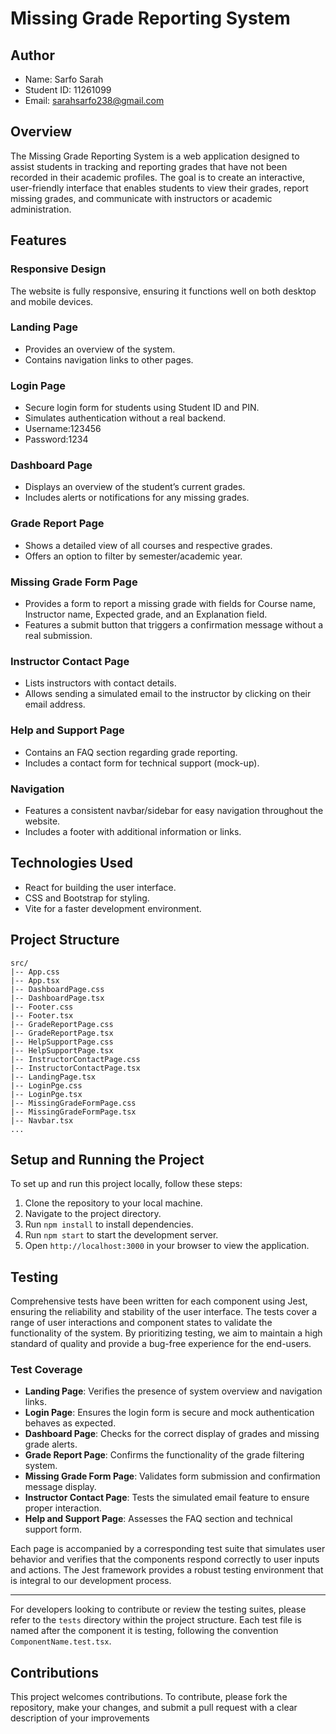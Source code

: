 # Missing Grade Reporting System

 ## Author

- Name: Sarfo Sarah
- Student ID: 11261099
- Email: sarahsarfo238@gmail.com

## Overview

The Missing Grade Reporting System is a web application designed to assist students in tracking and reporting grades that have not been recorded in their academic profiles. The goal is to create an interactive, user-friendly interface that enables students to view their grades, report missing grades, and communicate with instructors or academic administration.

## Features

### Responsive Design

The website is fully responsive, ensuring it functions well on both desktop and mobile devices.

### Landing Page

- Provides an overview of the system.
- Contains navigation links to other pages.

### Login Page

- Secure login form for students using Student ID and PIN.
- Simulates authentication without a real backend.
- Username:123456
- Password:1234

### Dashboard Page

- Displays an overview of the student’s current grades.
- Includes alerts or notifications for any missing grades.

### Grade Report Page

- Shows a detailed view of all courses and respective grades.
- Offers an option to filter by semester/academic year.

### Missing Grade Form Page

- Provides a form to report a missing grade with fields for Course name, Instructor name, Expected grade, and an Explanation field.
- Features a submit button that triggers a confirmation message without a real submission.

### Instructor Contact Page

- Lists instructors with contact details.
- Allows sending a simulated email to the instructor by clicking on their email address.

### Help and Support Page

- Contains an FAQ section regarding grade reporting.
- Includes a contact form for technical support (mock-up).

### Navigation

- Features a consistent navbar/sidebar for easy navigation throughout the website.
- Includes a footer with additional information or links.

## Technologies Used

- React for building the user interface.
- CSS and Bootstrap for styling.
- Vite for a faster development environment.

## Project Structure

```
src/
|-- App.css
|-- App.tsx
|-- DashboardPage.css
|-- DashboardPage.tsx
|-- Footer.css
|-- Footer.tsx
|-- GradeReportPage.css
|-- GradeReportPage.tsx
|-- HelpSupportPage.css
|-- HelpSupportPage.tsx
|-- InstructorContactPage.css
|-- InstructorContactPage.tsx
|-- LandingPage.tsx
|-- LoginPge.css
|-- LoginPge.tsx
|-- MissingGradeFormPage.css
|-- MissingGradeFormPage.tsx
|-- Navbar.tsx
...
```

## Setup and Running the Project

To set up and run this project locally, follow these steps:

1. Clone the repository to your local machine.
2. Navigate to the project directory.
3. Run `npm install` to install dependencies.
4. Run `npm start` to start the development server.
5. Open `http://localhost:3000` in your browser to view the application.

## Testing

Comprehensive tests have been written for each component using Jest, ensuring the reliability and stability of the user interface. The tests cover a range of user interactions and component states to validate the functionality of the system. By prioritizing testing, we aim to maintain a high standard of quality and provide a bug-free experience for the end-users.

### Test Coverage

- **Landing Page**: Verifies the presence of system overview and navigation links.
- **Login Page**: Ensures the login form is secure and mock authentication behaves as expected.
- **Dashboard Page**: Checks for the correct display of grades and missing grade alerts.
- **Grade Report Page**: Confirms the functionality of the grade filtering system.
- **Missing Grade Form Page**: Validates form submission and confirmation message display.
- **Instructor Contact Page**: Tests the simulated email feature to ensure proper interaction.
- **Help and Support Page**: Assesses the FAQ section and technical support form.

Each page is accompanied by a corresponding test suite that simulates user behavior and verifies that the components respond correctly to user inputs and actions. The Jest framework provides a robust testing environment that is integral to our development process.

---

For developers looking to contribute or review the testing suites, please refer to the `tests` directory within the project structure. Each test file is named after the component it is testing, following the convention `ComponentName.test.tsx`.

## Contributions

This project welcomes contributions. To contribute, please fork the repository, make your changes, and submit a pull request with a clear description of your improvements
